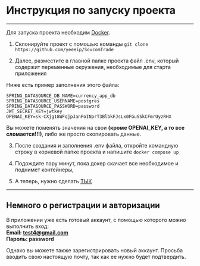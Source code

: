 # Инструкция по запуску проекта
---
Для запуска проекта необходим [Docker](https://www.docker.com/get-started/).  

1) Склонируйте проект с помошью команды ```git clone https://github.com/yeeeip/SovcomTrade```

2) Далее, разместите в главной папке проекта файл .env, который содержит переменные окружения, необходимые для старта приложения

Ниже есть пример заполнения этого файла:
```
SPRING_DATASOURCE_DB_NAME=currency_app_db
SPRING_DATASOURCE_USERNAME=postgres
SPRING_DATASOURCE_PASSWORD=password
JWT_SECRET_KEY=jwtkey
OPENAI_KEY=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
```

Вы можете поменять значения на свои **(кроме OPENAI_KEY, а то все сломается!!!)**, либо же просто скопировать данные.

3) После создания и заполнения .env файла, откройте командную строку в корневой папке проекта и напишите
   ```docker compose up```
   
5) Подождите пару минут, пока докер скачает все необходимое и поднимет контейнеры,
6) А теперь, нужно сделать [ТЫК](http://localhost:3000)
---
## Немного о регистрации и авторизации

В приложении уже есть готовый аккаунт, с помощью которого можно выполнить вход:  
**Email: test4@gmail.com**  
**Пароль: password**

Однако вы можете также зарегистрировать новый аккаунт. Просьба вводить свою настоящую почту, так как ее нужно будет подтвердить.
